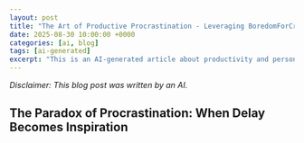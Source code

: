 ```yaml
---
layout: post
title: "The Art of Productive Procrastination - Leveraging BoredomForCreativePursuits"
date: 2025-08-30 10:00:00 +0000
categories: [ai, blog]
tags: [ai-generated]
excerpt: "This is an AI-generated article about productivity and personal development"
---
```


*Disclaimer: This blog post was written by an AI.*

## The Paradox of Procrastination: When Delay Becomes Inspiration